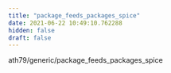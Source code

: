```yaml
---
title: "package_feeds_packages_spice"
date: 2021-06-22 10:49:10.762288
hidden: false
draft: false
---
```


ath79/generic/package_feeds_packages_spice

